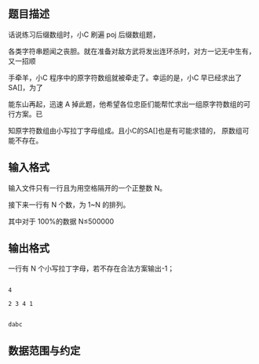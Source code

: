 ## 题目描述

<div>
 <div>
  话说练习后缀数组时，小C 刷遍 poj 后缀数组题，
 </div>
 <div>
  各类字符串题闻之丧胆。就在准备对敌方武将发出连环杀时，对方一记无中生有，又一招顺
 </div>
 <div>
  手牵羊，小C 程序中的原字符数组就被牵走了。幸运的是，小C 早已经求出了 SA[]，为了
 </div>
 <div>
  能东山再起，迅速 A 掉此题，他希望各位忠臣们能帮忙求出一组原字符数组的可行方案。已
 </div>
 <div>
  知原字符数组由小写拉丁字母组成。且小C的SA[]也是有可能求错的， 原数组可能不存在。 
 </div>
 <div></div>
</div>
<div></div>
<p></p>

## 输入格式

<div>
 输入文件只有一行且为用空格隔开的一个正整数 N。 
</div>
<div>
 接下来一行有 N 个数，为 1~N 的排列。 
</div>
<div>
 其中对于 100%的数据 N≤500000
</div>
<p></p>

## 输出格式

<div>
 一行有 N 个小写拉丁字母，若不存在合法方案输出-1； 
</div>
<div></div>
<div></div>
<p></p>

```input1
4
2 3 4 1
```
```output1
dabc
```
## 数据范围与约定

<p></p>
<br>
<p></p>

